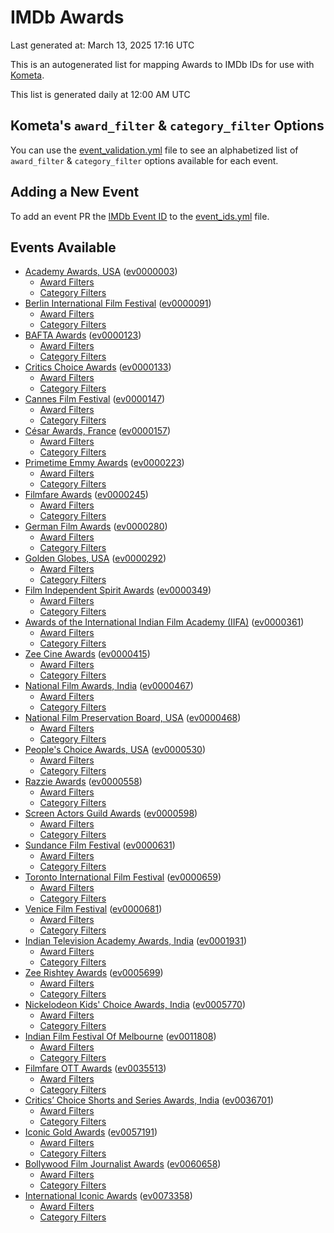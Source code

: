 # IMDb Awards

Last generated at: March 13, 2025 17:16 UTC

This is an autogenerated list for mapping Awards to IMDb IDs for use with [Kometa](https://github.com/Kometa-Team/Kometa).

This list is generated daily at 12:00 AM UTC 

## Kometa's `award_filter` & `category_filter` Options

You can use the [event_validation.yml](https://github.com/Kometa-Team/IMDb-Awards/blob/master/event_validation.yml) file to see an alphabetized list of `award_filter` & `category_filter` options available for each event.

## Adding a New Event

To add an event PR the [IMDb Event ID](https://www.imdb.com/event/all/) to the [event_ids.yml](https://github.com/Kometa-Team/IMDb-Awards/blob/master/event_ids.yml) file.

## Events Available

* [Academy Awards, USA](https://www.imdb.com/event/ev0000003) ([ev0000003](https://github.com/Kometa-Team/IMDb-Awards/blob/master/event_validation.yml#L1))
  * [Award Filters](https://github.com/Kometa-Team/IMDb-Awards/blob/master/event_validation.yml#L6)
  * [Category Filters](https://github.com/Kometa-Team/IMDb-Awards/blob/master/event_validation.yml#L14)
* [Berlin International Film Festival](https://www.imdb.com/event/ev0000091) ([ev0000091](https://github.com/Kometa-Team/IMDb-Awards/blob/master/event_validation.yml#L148))
  * [Award Filters](https://github.com/Kometa-Team/IMDb-Awards/blob/master/event_validation.yml#L153)
  * [Category Filters](https://github.com/Kometa-Team/IMDb-Awards/blob/master/event_validation.yml#L351)
* [BAFTA Awards](https://www.imdb.com/event/ev0000123) ([ev0000123](https://github.com/Kometa-Team/IMDb-Awards/blob/master/event_validation.yml#L636))
  * [Award Filters](https://github.com/Kometa-Team/IMDb-Awards/blob/master/event_validation.yml#L641)
  * [Category Filters](https://github.com/Kometa-Team/IMDb-Awards/blob/master/event_validation.yml#L674)
* [Critics Choice Awards](https://www.imdb.com/event/ev0000133) ([ev0000133](https://github.com/Kometa-Team/IMDb-Awards/blob/master/event_validation.yml#L1164))
  * [Award Filters](https://github.com/Kometa-Team/IMDb-Awards/blob/master/event_validation.yml#L1167)
  * [Category Filters](https://github.com/Kometa-Team/IMDb-Awards/blob/master/event_validation.yml#L1172)
* [Cannes Film Festival](https://www.imdb.com/event/ev0000147) ([ev0000147](https://github.com/Kometa-Team/IMDb-Awards/blob/master/event_validation.yml#L1273))
  * [Award Filters](https://github.com/Kometa-Team/IMDb-Awards/blob/master/event_validation.yml#L1278)
  * [Category Filters](https://github.com/Kometa-Team/IMDb-Awards/blob/master/event_validation.yml#L1445)
* [César Awards, France](https://www.imdb.com/event/ev0000157) ([ev0000157](https://github.com/Kometa-Team/IMDb-Awards/blob/master/event_validation.yml#L1675))
  * [Award Filters](https://github.com/Kometa-Team/IMDb-Awards/blob/master/event_validation.yml#L1679)
  * [Category Filters](https://github.com/Kometa-Team/IMDb-Awards/blob/master/event_validation.yml#L1684)
* [Primetime Emmy Awards](https://www.imdb.com/event/ev0000223) ([ev0000223](https://github.com/Kometa-Team/IMDb-Awards/blob/master/event_validation.yml#L1744))
  * [Award Filters](https://github.com/Kometa-Team/IMDb-Awards/blob/master/event_validation.yml#L1749)
  * [Category Filters](https://github.com/Kometa-Team/IMDb-Awards/blob/master/event_validation.yml#L1756)
* [Filmfare Awards](https://www.imdb.com/event/ev0000245) ([ev0000245](https://github.com/Kometa-Team/IMDb-Awards/blob/master/event_validation.yml#L2967))
  * [Award Filters](https://github.com/Kometa-Team/IMDb-Awards/blob/master/event_validation.yml#L2971)
  * [Category Filters](https://github.com/Kometa-Team/IMDb-Awards/blob/master/event_validation.yml#L2980)
* [German Film Awards](https://www.imdb.com/event/ev0000280) ([ev0000280](https://github.com/Kometa-Team/IMDb-Awards/blob/master/event_validation.yml#L3070))
  * [Award Filters](https://github.com/Kometa-Team/IMDb-Awards/blob/master/event_validation.yml#L3074)
  * [Category Filters](https://github.com/Kometa-Team/IMDb-Awards/blob/master/event_validation.yml#L3097)
* [Golden Globes, USA](https://www.imdb.com/event/ev0000292) ([ev0000292](https://github.com/Kometa-Team/IMDb-Awards/blob/master/event_validation.yml#L3170))
  * [Award Filters](https://github.com/Kometa-Team/IMDb-Awards/blob/master/event_validation.yml#L3175)
  * [Category Filters](https://github.com/Kometa-Team/IMDb-Awards/blob/master/event_validation.yml#L3183)
* [Film Independent Spirit Awards](https://www.imdb.com/event/ev0000349) ([ev0000349](https://github.com/Kometa-Team/IMDb-Awards/blob/master/event_validation.yml#L3349))
  * [Award Filters](https://github.com/Kometa-Team/IMDb-Awards/blob/master/event_validation.yml#L3352)
  * [Category Filters](https://github.com/Kometa-Team/IMDb-Awards/blob/master/event_validation.yml#L3361)
* [Awards of the International Indian Film Academy (IIFA)](https://www.imdb.com/event/ev0000361) ([ev0000361](https://github.com/Kometa-Team/IMDb-Awards/blob/master/event_validation.yml#L3401))
  * [Award Filters](https://github.com/Kometa-Team/IMDb-Awards/blob/master/event_validation.yml#L3404)
  * [Category Filters](https://github.com/Kometa-Team/IMDb-Awards/blob/master/event_validation.yml#L3415)
* [Zee Cine Awards](https://www.imdb.com/event/ev0000415) ([ev0000415](https://github.com/Kometa-Team/IMDb-Awards/blob/master/event_validation.yml#L3514))
  * [Award Filters](https://github.com/Kometa-Team/IMDb-Awards/blob/master/event_validation.yml#L3516)
  * [Category Filters](https://github.com/Kometa-Team/IMDb-Awards/blob/master/event_validation.yml#L3526)
* [National Film Awards, India](https://www.imdb.com/event/ev0000467) ([ev0000467](https://github.com/Kometa-Team/IMDb-Awards/blob/master/event_validation.yml#L3631))
  * [Award Filters](https://github.com/Kometa-Team/IMDb-Awards/blob/master/event_validation.yml#L3635)
  * [Category Filters](https://github.com/Kometa-Team/IMDb-Awards/blob/master/event_validation.yml#L3649)
* [National Film Preservation Board, USA](https://www.imdb.com/event/ev0000468) ([ev0000468](https://github.com/Kometa-Team/IMDb-Awards/blob/master/event_validation.yml#L3843))
  * [Award Filters](https://github.com/Kometa-Team/IMDb-Awards/blob/master/event_validation.yml#L3846)
  * [Category Filters](https://github.com/Kometa-Team/IMDb-Awards/blob/master/event_validation.yml#L3848)
* [People's Choice Awards, USA](https://www.imdb.com/event/ev0000530) ([ev0000530](https://github.com/Kometa-Team/IMDb-Awards/blob/master/event_validation.yml#L3851))
  * [Award Filters](https://github.com/Kometa-Team/IMDb-Awards/blob/master/event_validation.yml#L3854)
  * [Category Filters](https://github.com/Kometa-Team/IMDb-Awards/blob/master/event_validation.yml#L3857)
* [Razzie Awards](https://www.imdb.com/event/ev0000558) ([ev0000558](https://github.com/Kometa-Team/IMDb-Awards/blob/master/event_validation.yml#L4100))
  * [Award Filters](https://github.com/Kometa-Team/IMDb-Awards/blob/master/event_validation.yml#L4103)
  * [Category Filters](https://github.com/Kometa-Team/IMDb-Awards/blob/master/event_validation.yml#L4108)
* [Screen Actors Guild Awards](https://www.imdb.com/event/ev0000598) ([ev0000598](https://github.com/Kometa-Team/IMDb-Awards/blob/master/event_validation.yml#L4148))
  * [Award Filters](https://github.com/Kometa-Team/IMDb-Awards/blob/master/event_validation.yml#L4151)
  * [Category Filters](https://github.com/Kometa-Team/IMDb-Awards/blob/master/event_validation.yml#L4153)
* [Sundance Film Festival](https://www.imdb.com/event/ev0000631) ([ev0000631](https://github.com/Kometa-Team/IMDb-Awards/blob/master/event_validation.yml#L4179))
  * [Award Filters](https://github.com/Kometa-Team/IMDb-Awards/blob/master/event_validation.yml#L4182)
  * [Category Filters](https://github.com/Kometa-Team/IMDb-Awards/blob/master/event_validation.yml#L4233)
* [Toronto International Film Festival](https://www.imdb.com/event/ev0000659) ([ev0000659](https://github.com/Kometa-Team/IMDb-Awards/blob/master/event_validation.yml#L4351))
  * [Award Filters](https://github.com/Kometa-Team/IMDb-Awards/blob/master/event_validation.yml#L4354)
  * [Category Filters](https://github.com/Kometa-Team/IMDb-Awards/blob/master/event_validation.yml#L4410)
* [Venice Film Festival](https://www.imdb.com/event/ev0000681) ([ev0000681](https://github.com/Kometa-Team/IMDb-Awards/blob/master/event_validation.yml#L4487))
  * [Award Filters](https://github.com/Kometa-Team/IMDb-Awards/blob/master/event_validation.yml#L4492)
  * [Category Filters](https://github.com/Kometa-Team/IMDb-Awards/blob/master/event_validation.yml#L4834)
* [Indian Television Academy Awards, India](https://www.imdb.com/event/ev0001931) ([ev0001931](https://github.com/Kometa-Team/IMDb-Awards/blob/master/event_validation.yml#L5286))
  * [Award Filters](https://github.com/Kometa-Team/IMDb-Awards/blob/master/event_validation.yml#L5289)
  * [Category Filters](https://github.com/Kometa-Team/IMDb-Awards/blob/master/event_validation.yml#L5298)
* [Zee Rishtey Awards](https://www.imdb.com/event/ev0005699) ([ev0005699](https://github.com/Kometa-Team/IMDb-Awards/blob/master/event_validation.yml#L5489))
  * [Award Filters](https://github.com/Kometa-Team/IMDb-Awards/blob/master/event_validation.yml#L5491)
  * [Category Filters](https://github.com/Kometa-Team/IMDb-Awards/blob/master/event_validation.yml#L5493)
* [Nickelodeon Kids' Choice Awards, India](https://www.imdb.com/event/ev0005770) ([ev0005770](https://github.com/Kometa-Team/IMDb-Awards/blob/master/event_validation.yml#L5572))
  * [Award Filters](https://github.com/Kometa-Team/IMDb-Awards/blob/master/event_validation.yml#L5574)
  * [Category Filters](https://github.com/Kometa-Team/IMDb-Awards/blob/master/event_validation.yml#L5577)
* [Indian Film Festival Of Melbourne](https://www.imdb.com/event/ev0011808) ([ev0011808](https://github.com/Kometa-Team/IMDb-Awards/blob/master/event_validation.yml#L5612))
  * [Award Filters](https://github.com/Kometa-Team/IMDb-Awards/blob/master/event_validation.yml#L5614)
  * [Category Filters](https://github.com/Kometa-Team/IMDb-Awards/blob/master/event_validation.yml#L5626)
* [Filmfare OTT Awards](https://www.imdb.com/event/ev0035513) ([ev0035513](https://github.com/Kometa-Team/IMDb-Awards/blob/master/event_validation.yml#L5648))
  * [Award Filters](https://github.com/Kometa-Team/IMDb-Awards/blob/master/event_validation.yml#L5650)
  * [Category Filters](https://github.com/Kometa-Team/IMDb-Awards/blob/master/event_validation.yml#L5656)
* [Critics’ Choice Shorts and Series Awards, India](https://www.imdb.com/event/ev0036701) ([ev0036701](https://github.com/Kometa-Team/IMDb-Awards/blob/master/event_validation.yml#L5737))
  * [Award Filters](https://github.com/Kometa-Team/IMDb-Awards/blob/master/event_validation.yml#L5739)
  * [Category Filters](https://github.com/Kometa-Team/IMDb-Awards/blob/master/event_validation.yml#L5742)
* [Iconic Gold Awards](https://www.imdb.com/event/ev0057191) ([ev0057191](https://github.com/Kometa-Team/IMDb-Awards/blob/master/event_validation.yml#L5760))
  * [Award Filters](https://github.com/Kometa-Team/IMDb-Awards/blob/master/event_validation.yml#L5762)
  * [Category Filters](https://github.com/Kometa-Team/IMDb-Awards/blob/master/event_validation.yml#L5764)
* [Bollywood Film Journalist Awards](https://www.imdb.com/event/ev0060658) ([ev0060658](https://github.com/Kometa-Team/IMDb-Awards/blob/master/event_validation.yml#L5875))
  * [Award Filters](https://github.com/Kometa-Team/IMDb-Awards/blob/master/event_validation.yml#L5877)
  * [Category Filters](https://github.com/Kometa-Team/IMDb-Awards/blob/master/event_validation.yml#L5882)
* [International Iconic Awards](https://www.imdb.com/event/ev0073358) ([ev0073358](https://github.com/Kometa-Team/IMDb-Awards/blob/master/event_validation.yml#L5894))
  * [Award Filters](https://github.com/Kometa-Team/IMDb-Awards/blob/master/event_validation.yml#L5896)
  * [Category Filters](https://github.com/Kometa-Team/IMDb-Awards/blob/master/event_validation.yml#L5900)
